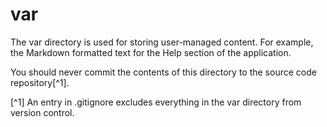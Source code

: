 # var

The var directory is used for storing user-managed content. For example, the Markdown formatted text for the Help section of the application.

You should never commit the contents of this directory to the source code repository[^1].

[^1] An entry in .gitignore excludes everything in the var directory from version control.